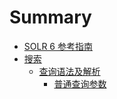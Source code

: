 # Summary

* [SOLR 6 参考指南](README.md)
* [搜索](查询语法及解析)
   * [查询语法及解析](cha_xun_yu_fa_ji_jie_xi.md)
       * [普通查询参数](pu_tong_cha_xun_can_shu.md)


